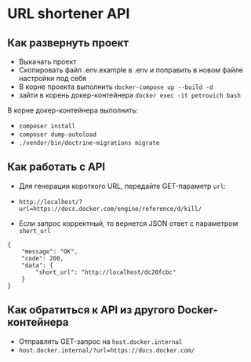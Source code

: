 # URL shortener API

## Как развернуть проект

- Выкачать проект
- Скопировать файл .env.example в .env и поправить в новом файле настройки под себя
- В корне проекта выполнить ```docker-compose up --build -d```
- зайти в корень докер-контейнера ```docker exec -it petrovich bash```

В корне докер-контейнера выполнить:
- ```composer install```
- ```composer dump-autoload```
- ```./vendor/bin/doctrine-migrations migrate```

## Как работать с API

- Для генерации короткого URL, передайте GET-параметр `url`:
- ```http://localhost/?url=https://docs.docker.com/engine/reference/d/kill/```

- Если запрос корректный, то вернется JSON ответ с параметром `short_url`

```
{
    "message": "OK",
    "code": 200,
    "data": {
        "short_url": "http://localhost/dc20fcbc"
    }
}
```

## Как обратиться к API из другого Docker-контейнера

- Отправлять GET-запрос на `host.docker.internal`
- ```host.docker.internal/?url=https://docs.docker.com/```
